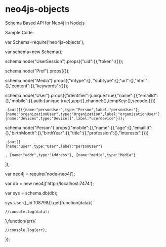 # neo4js-objects
Schema Based API for Neo4j in Nodejs

Sample Code:

var Schema=require('neo4js-objects');

var schema=new Schema();

schema.node("UserSession").props({"uid":{},"token":{}});

schema.node("Pref").props({});

schema.node("Media").props({"mtype":{}, "subtype":{},"url":{},"html":{},"content":{},"keywords":{}});

schema.node("User").props({"identifier":{unique:true},"name":{},"emailId":{},"mobile":{},auth:{unique:true},app:{},channel:{},tempKey:{},secode:{}})

    .$out([{{name:"personUser",type:"Person",label:"personUser"},{name:"organizationUser",type:"Organization",label:"organizationUser"},{name:"devices",type:"Device[]",label:"userdevice"}]);

schema.node("Person").props({"mobile":{},"name":{},"age":{},"emailId":{},"birthMonth":{},"birthYear":{},"title":{},"profession":{},"interests":{}})

    .$out([
    {name:"user",type:"User",label:"personUser"}

    , {name:"addr",type:"Address"}, {name:"media",type:"Media"}


]);

var neo4j = require('node-neo4j');

var db = new neo4j('http://localhost:7474');

var sys = schema.db(db);

sys.User({_id:108798}).get(function(data){

    //console.log(data);

},function(err){

    //console.log(err);
});
